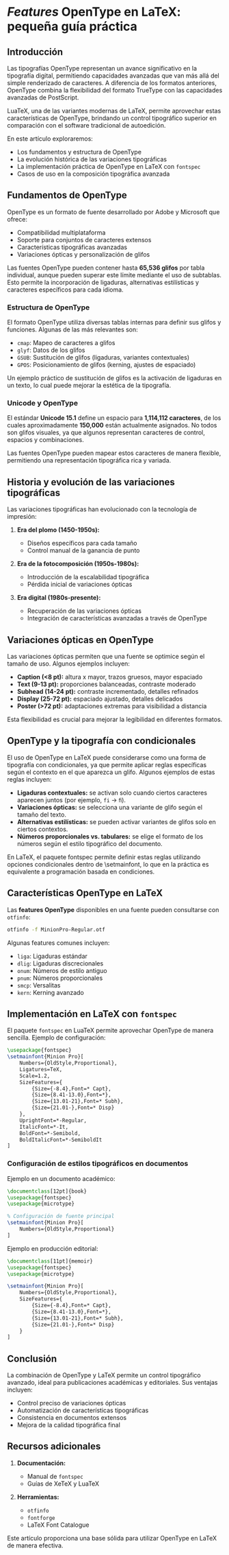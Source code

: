# *Features* OpenType en LaTeX: pequeña guía práctica

## Introducción

Las tipografías OpenType representan un avance significativo en la tipografía digital, permitiendo capacidades avanzadas que van más allá del simple renderizado de caracteres. A diferencia de los formatos anteriores, OpenType combina la flexibilidad del formato TrueType con las capacidades avanzadas de PostScript.

LuaTeX, una de las variantes modernas de LaTeX, permite aprovechar estas características de OpenType, brindando un control tipográfico superior en comparación con el software tradicional de autoedición.

En este artículo exploraremos:
- Los fundamentos y estructura de OpenType
- La evolución histórica de las variaciones tipográficas
- La implementación práctica de OpenType en LaTeX con `fontspec`
- Casos de uso en la composición tipográfica avanzada

## Fundamentos de OpenType

OpenType es un formato de fuente desarrollado por Adobe y Microsoft que ofrece:

- Compatibilidad multiplataforma
- Soporte para conjuntos de caracteres extensos
- Características tipográficas avanzadas
- Variaciones ópticas y personalización de glifos

Las fuentes OpenType pueden contener hasta **65,536 glifos** por tabla individual, aunque pueden superar este límite mediante el uso de subtablas. Esto permite la incorporación de ligaduras, alternativas estilísticas y caracteres específicos para cada idioma.

### Estructura de OpenType

El formato OpenType utiliza diversas tablas internas para definir sus glifos y funciones. Algunas de las más relevantes son:

- `cmap`: Mapeo de caracteres a glifos
- `glyf`: Datos de los glifos
- `GSUB`: Sustitución de glifos (ligaduras, variantes contextuales)
- `GPOS`: Posicionamiento de glifos (kerning, ajustes de espaciado)

Un ejemplo práctico de sustitución de glifos es la activación de ligaduras en un texto, lo cual puede mejorar la estética de la tipografía.

### Unicode y OpenType

El estándar **Unicode 15.1** define un espacio para **1,114,112 caracteres**, de los cuales aproximadamente **150,000** están actualmente asignados. No todos son glifos visuales, ya que algunos representan caracteres de control, espacios y combinaciones.

Las fuentes OpenType pueden mapear estos caracteres de manera flexible, permitiendo una representación tipográfica rica y variada.

## Historia y evolución de las variaciones tipográficas

Las variaciones tipográficas han evolucionado con la tecnología de impresión:

1. **Era del plomo (1450-1950s):**
   - Diseños específicos para cada tamaño
   - Control manual de la ganancia de punto
   
2. **Era de la fotocomposición (1950s-1980s):**
   - Introducción de la escalabilidad tipográfica
   - Pérdida inicial de variaciones ópticas

3. **Era digital (1980s-presente):**
   - Recuperación de las variaciones ópticas
   - Integración de características avanzadas a través de OpenType

## Variaciones ópticas en OpenType

Las variaciones ópticas permiten que una fuente se optimice según el tamaño de uso. Algunos ejemplos incluyen:

- **Caption (<8 pt):** altura x mayor, trazos gruesos, mayor espaciado
- **Text (9-13 pt):** proporciones balanceadas, contraste moderado
- **Subhead (14-24 pt):** contraste incrementado, detalles refinados
- **Display (25-72 pt):** espaciado ajustado, detalles delicados
- **Poster (>72 pt):** adaptaciones extremas para visibilidad a distancia

Esta flexibilidad es crucial para mejorar la legibilidad en diferentes formatos.

## OpenType y la tipografía con condicionales

El uso de OpenType en LaTeX puede considerarse como una forma de tipografía con condicionales, ya que permite aplicar reglas específicas según el contexto en el que aparezca un glifo. Algunos ejemplos de estas reglas incluyen:

- **Ligaduras contextuales:** se activan solo cuando ciertos caracteres aparecen juntos (por ejemplo, `fi` → `ﬁ`).
- **Variaciones ópticas:** se selecciona una variante de glifo según el tamaño del texto.
- **Alternativas estilísticas:** se pueden activar variantes de glifos solo en ciertos contextos.
- **Números proporcionales vs. tabulares:** se elige el formato de los números según el estilo tipográfico del documento.

En LaTeX, el paquete fontspec permite definir estas reglas utilizando opciones condicionales dentro de \setmainfont, lo que en la práctica es equivalente a programación basada en condiciones.

## Características OpenType en LaTeX

Las **features OpenType** disponibles en una fuente pueden consultarse con `otfinfo`:

```bash
otfinfo -f MinionPro-Regular.otf
```

Algunas features comunes incluyen:

- `liga`: Ligaduras estándar
- `dlig`: Ligaduras discrecionales
- `onum`: Números de estilo antiguo
- `pnum`: Números proporcionales
- `smcp`: Versalitas
- `kern`: Kerning avanzado

## Implementación en LaTeX con `fontspec`

El paquete `fontspec` en LuaTeX permite aprovechar OpenType de manera sencilla. Ejemplo de configuración:

```latex
\usepackage{fontspec}
\setmainfont{Minion Pro}[
    Numbers={OldStyle,Proportional},
    Ligatures=TeX,
    Scale=1.2,
    SizeFeatures={
        {Size={-8.4},Font=* Capt},
        {Size={8.41-13.0},Font=*},
        {Size={13.01-21},Font=* Subh},
        {Size={21.01-},Font=* Disp}
    },
    UprightFont=*-Regular,
    ItalicFont=*-It,
    BoldFont=*-Semibold,
    BoldItalicFont=*-SemiboldIt
]
```

### Configuración de estilos tipográficos en documentos

Ejemplo en un documento académico:

```latex
\documentclass[12pt]{book}
\usepackage{fontspec}
\usepackage{microtype}

% Configuración de fuente principal
\setmainfont{Minion Pro}[
    Numbers={OldStyle,Proportional}
]
```

Ejemplo en producción editorial:

```latex
\documentclass[11pt]{memoir}
\usepackage{fontspec}
\usepackage{microtype}

\setmainfont{Minion Pro}[
    Numbers={OldStyle,Proportional},
    SizeFeatures={
        {Size={-8.4},Font=* Capt},
        {Size={8.41-13.0},Font=*},
        {Size={13.01-21},Font=* Subh},
        {Size={21.01-},Font=* Disp}
    }
]
```

## Conclusión

La combinación de OpenType y LaTeX permite un control tipográfico avanzado, ideal para publicaciones académicas y editoriales. Sus ventajas incluyen:

- Control preciso de variaciones ópticas
- Automatización de características tipográficas
- Consistencia en documentos extensos
- Mejora de la calidad tipográfica final

## Recursos adicionales

1. **Documentación:**
   - Manual de `fontspec`
   - Guías de XeTeX y LuaTeX

2. **Herramientas:**
   - `otfinfo`
   - `fontforge`
   - LaTeX Font Catalogue

Este artículo proporciona una base sólida para utilizar OpenType en LaTeX de manera efectiva.


